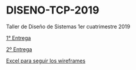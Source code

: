 # DISENO-TCP-2019
Taller de Diseño de Sistemas 1er cuatrimestre 2019

[1° Entrega](https://drive.google.com/file/d/1fi9z_MFqdld982-IfkN86eRNvvjxSn1l/view?usp=sharing)

[2º Entrega](https://docs.google.com/document/d/1v2HtLoI3TsSqqo8q0clzt03aR-2CGg7J/edit)

[Excel para seguir los wireframes](https://docs.google.com/spreadsheets/d/1cgakXYAl-i0iM57cI8TdH9DEAzsvsBoTdDq4L12Ycf4/edit#gid=0)
